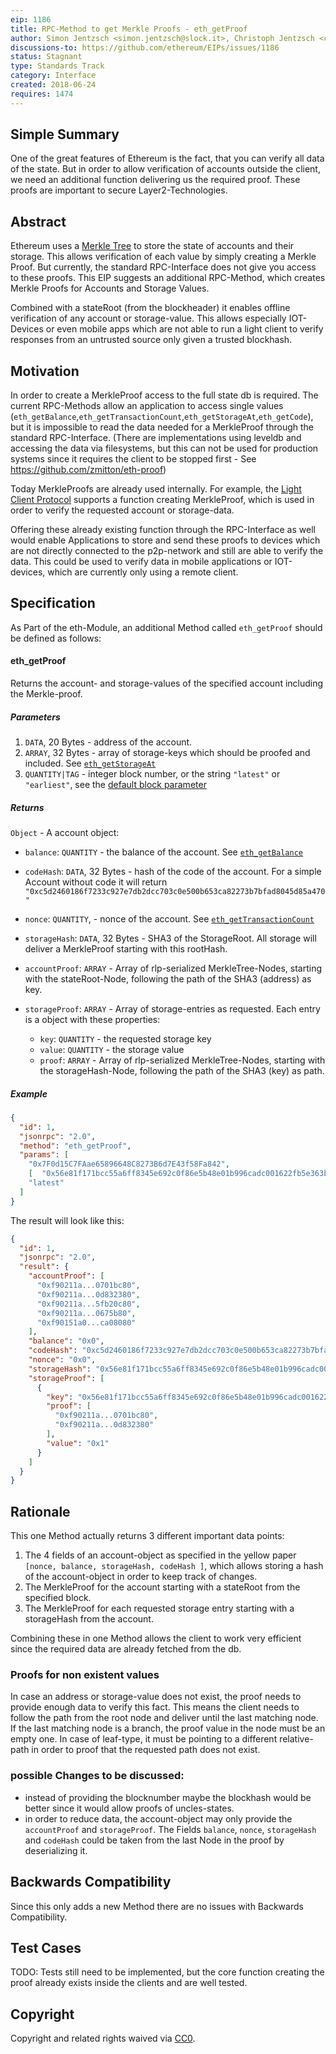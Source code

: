 ```yaml
---
eip: 1186
title: RPC-Method to get Merkle Proofs - eth_getProof
author: Simon Jentzsch <simon.jentzsch@slock.it>, Christoph Jentzsch <christoph.jentzsch@slock.it>
discussions-to: https://github.com/ethereum/EIPs/issues/1186
status: Stagnant
type: Standards Track
category: Interface
created: 2018-06-24
requires: 1474
---
```


## Simple Summary

One of the great features of Ethereum is the fact, that you can verify all data of the state. But in order to allow verification of accounts outside the client, we need an additional function delivering us the required proof. These proofs are important to secure Layer2-Technologies.

## Abstract

Ethereum uses a [Merkle Tree](https://github.com/ethereum/wiki/wiki/Patricia-Tree) to store the state of accounts and their storage. This allows verification of each value by simply creating a Merkle Proof. But currently, the standard RPC-Interface does not give you access to these proofs. This EIP suggests an additional RPC-Method, which creates Merkle Proofs for Accounts and Storage Values. 

Combined with a stateRoot (from the blockheader) it enables offline verification of any account or storage-value. This allows especially IOT-Devices or even mobile apps which are not able to run a light client to verify responses from an untrusted source only given a trusted blockhash.

## Motivation

In order to create a MerkleProof access to the full state db is required. The current RPC-Methods allow an application to access single values (`eth_getBalance`,`eth_getTransactionCount`,`eth_getStorageAt`,`eth_getCode`), but it is impossible to read the data needed for a  MerkleProof through the standard RPC-Interface. (There are implementations using leveldb and accessing the data via filesystems, but this can not be used for production systems since it requires the client to be stopped first - See https://github.com/zmitton/eth-proof) 

Today MerkleProofs are already used internally. For example, the [Light Client Protocol](https://github.com/zsfelfoldi/go-ethereum/wiki/Light-Ethereum-Subprotocol-%28LES%29#on-demand-data-retrieval) supports a function creating MerkleProof, which is used in order to verify the requested account or storage-data.

Offering these already existing function through the RPC-Interface as well would enable Applications to store and send these proofs to devices which are not directly connected to the p2p-network and still are able to verify the data. This could be used to verify data in mobile applications or IOT-devices, which are currently only using a remote client.


## Specification

As Part of the eth-Module, an additional Method called `eth_getProof` should be defined as follows:

#### eth_getProof

Returns the account- and storage-values of the specified account including the Merkle-proof.  

##### Parameters

1. `DATA`, 20 Bytes - address of the account.
2. `ARRAY`, 32 Bytes - array of storage-keys which should be proofed and included. See [`eth_getStorageAt`](https://github.com/ethereum/wiki/wiki/JSON-RPC#eth_getstorageat)  
3. `QUANTITY|TAG` - integer block number, or the string `"latest"` or `"earliest"`, see the [default block parameter](https://github.com/ethereum/wiki/wiki/JSON-RPC#the-default-block-parameter)

##### Returns

`Object` - A account object:

  - `balance`: `QUANTITY` - the balance of the account. See [`eth_getBalance`](https://github.com/ethereum/wiki/wiki/JSON-RPC#eth_getbalance) 
  - `codeHash`: `DATA`, 32 Bytes - hash of the code of the account. For a simple Account without code it will return `"0xc5d2460186f7233c927e7db2dcc703c0e500b653ca82273b7bfad8045d85a470"` 
  - `nonce`: `QUANTITY`, - nonce of the account. See [`eth_getTransactionCount`](https://github.com/ethereum/wiki/wiki/JSON-RPC#eth_gettransactioncount) 
  - `storageHash`: `DATA`, 32 Bytes - SHA3 of the StorageRoot. All storage will deliver a MerkleProof starting with this rootHash.
  - `accountProof`: `ARRAY` - Array of rlp-serialized MerkleTree-Nodes, starting with the stateRoot-Node, following the path of the SHA3 (address) as key. 
  - `storageProof`: `ARRAY` - Array of storage-entries as requested. Each entry is a object with these properties:
  
      - `key`: `QUANTITY` - the requested storage key
      - `value`: `QUANTITY` - the storage value
      - `proof`: `ARRAY` - Array of rlp-serialized MerkleTree-Nodes, starting with the storageHash-Node, following the path of the SHA3 (key) as path. 
      

##### Example


```json
{
  "id": 1,
  "jsonrpc": "2.0",
  "method": "eth_getProof",
  "params": [
    "0x7F0d15C7FAae65896648C8273B6d7E43f58Fa842",
    [  "0x56e81f171bcc55a6ff8345e692c0f86e5b48e01b996cadc001622fb5e363b421" ],
    "latest"
  ]
}
```

The result will look like this:

```json
{
  "id": 1,
  "jsonrpc": "2.0",
  "result": {
    "accountProof": [
      "0xf90211a...0701bc80",
      "0xf90211a...0d832380",
      "0xf90211a...5fb20c80",
      "0xf90211a...0675b80",
      "0xf90151a0...ca08080"
    ],
    "balance": "0x0",
    "codeHash": "0xc5d2460186f7233c927e7db2dcc703c0e500b653ca82273b7bfad8045d85a470",
    "nonce": "0x0",
    "storageHash": "0x56e81f171bcc55a6ff8345e692c0f86e5b48e01b996cadc001622fb5e363b421",
    "storageProof": [
      {
        "key": "0x56e81f171bcc55a6ff8345e692c0f86e5b48e01b996cadc001622fb5e363b421",
        "proof": [
          "0xf90211a...0701bc80",
          "0xf90211a...0d832380"
        ],
        "value": "0x1"
      }
    ]
  }
}
```

## Rationale

This one Method actually returns 3 different important data points:

1. The 4 fields of an account-object as specified in the yellow paper `[nonce, balance, storageHash, codeHash ]`, which allows storing a hash of the account-object in order to keep track of changes.
2. The MerkleProof for the account starting with a stateRoot from the specified block.
3. The MerkleProof for each requested storage entry starting with a storageHash from the account.

Combining these in one Method allows the client to work very efficient since the required data are already fetched from the db.

### Proofs for non existent values

In case an address or storage-value does not exist, the proof needs to provide enough data to verify this fact. This means the client needs to follow the path from the root node and deliver until the last matching node. If the last matching node is a branch, the proof value in the node must be an empty one. In case of leaf-type, it must be pointing to a different relative-path in order to proof that the requested path does not exist.

### possible Changes to be discussed:

- instead of providing the blocknumber maybe the blockhash would be better since it would allow proofs of uncles-states.
- in order to reduce data, the account-object may only provide the `accountProof` and `storageProof`. The Fields `balance`, `nonce`, `storageHash` and `codeHash` could be taken from the last Node in the proof by deserializing it. 

## Backwards Compatibility

Since this only adds a new Method there are no issues with Backwards Compatibility.

## Test Cases

TODO: Tests still need to be implemented, but the core function creating the proof already exists inside the clients and are well tested.

## Copyright
Copyright and related rights waived via [CC0](/LICENSE.md).
